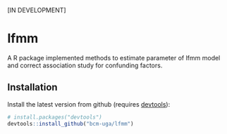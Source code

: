 [IN DEVELOPMENT]

# lfmm
A R package implemented methods to estimate parameter of lfmm model and correct
association study for confunding factors.

## Installation

Install the latest version from github (requires [devtools](https://github.com/hadley/devtools)):
```R
# install.packages("devtools")
devtools::install_github("bcm-uga/lfmm")
```

